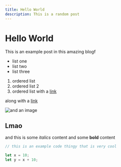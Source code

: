 ```yaml
---
title: Hello World
description: This is a random post
---
```


# Hello World

This is an example post in this amazing blogf

-   list one
-   list two
-   list three

1. ordered list
2. ordered list 2
3. ordered list with a [link](https://google.com)

along with a [link](https://google.com)

![and an image](https://google.com)

## Lmao

and this is some _italics_ content and some **bold** content

```js
// this is an example code thingy that is very cool

let x = 10;
let y = x + 10;
```
